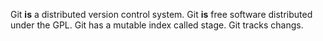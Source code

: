 Git **is** a distributed version control system.
Git **is** free software distributed under the GPL.
Git has a mutable index called stage.
Git tracks changs.